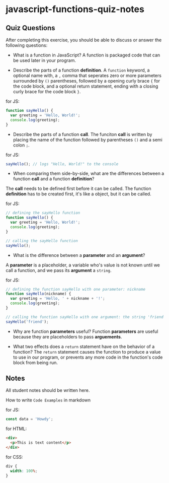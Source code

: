 # javascript-functions-quiz-notes

## Quiz Questions

After completing this exercise, you should be able to discuss or answer the following questions:

- What is a function in JavaScript?
  A function is packaged code that can be used later in your program.

- Describe the parts of a function **definition**.
  A `function` keyword, a optional name with, a `,` comma that seperates zero or more
  parameters surrounded by `()` parentheses, followed by a opening curly brace `{` for
  the code block, and a optional return statement, ending with a closing curly brace for
  the code block `}`.

for JS:

```javascript
function sayHello() {
  var greeting = 'Hello, World!';
  console.log(greeting);
}
```

- Describe the parts of a function **call**.
  The funciton **call** is written by placing the name of the function followed by parentheses `()` and a semi colon `;`.

for JS:

```javascript
sayHello(); // logs "Hello, World!" to the console
```

- When comparing them side-by-side, what are the differences between a function **call** and a function **definition**?

The **call** needs to be defined first before it can be called. The function **definition**
has to be created first, it's like a object, but it can be called.

for JS:

```javascript
// defining the sayHello function
function sayHello() {
  var greeting = 'Hello, World!';
  console.log(greeting);
}

// calling the sayHello function
sayHello();
```

- What is the difference between a **parameter** and an **argument**?

A **parameter** is a placeholder, a variable who's value is not known until we call a function,
and we pass its **argument** a `string`.

for JS:

```javascript
// defining the function sayHello with one parameter: nickname
function sayHello(nickname) {
  var greeting = 'Hello, ' + nickname + '!';
  console.log(greeting);
}

// calling the function sayHello with one argument: the string 'friend'
sayHello('friend');
```

- Why are function **parameters** useful?
  Function **parameters** are useful because they are placeholders to pass **arguements**.

- What two effects does a `return` statement have on the behavior of a function?
  The `return` statement causes the function to produce a value to use in our program, or
  prevents any more code in the function's code block from being run.

## Notes

All student notes should be written here.

How to write `Code Examples` in markdown

for JS:

```javascript
const data = 'Howdy';
```

for HTML:

```html
<div>
  <p>This is text content</p>
</div>
```

for CSS:

```css
div {
  width: 100%;
}
```

